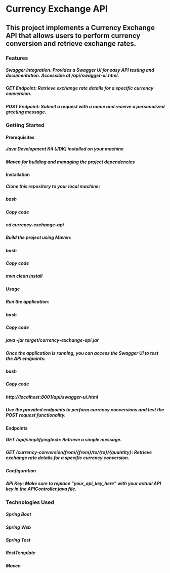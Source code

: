 # Currency Exchange API
## This project implements a Currency Exchange API that allows users to perform currency conversion and retrieve exchange rates.

### Features
##### Swagger Integration: Provides a Swagger UI for easy API testing and documentation. Accessible at /api/swagger-ui.html.
##### GET Endpoint: Retrieve exchange rate details for a specific currency conversion.
##### POST Endpoint: Submit a request with a name and receive a personalized greeting message.
### Getting Started
#### Prerequisites
##### Java Development Kit (JDK) installed on your machine
##### Maven for building and managing the project dependencies
#### Installation
##### Clone this repository to your local machine:



##### bash
##### Copy code
##### cd currency-exchange-api
##### Build the project using Maven:

##### bash
##### Copy code
##### mvn clean install
##### Usage
##### Run the application:

##### bash
##### Copy code
##### java -jar target/currency-exchange-api.jar
##### Once the application is running, you can access the Swagger UI to test the API endpoints:

##### bash
##### Copy code
##### http://localhost:8001/api/swagger-ui.html
##### Use the provided endpoints to perform currency conversions and test the POST request functionality.

#### Endpoints
##### GET /api/simplifyingtech: Retrieve a simple message.

##### GET /currency-conversion/from/{from}/to/{to}/{quantity}: Retrieve exchange rate details for a specific currency conversion.
##### Configuration
##### API Key: Make sure to replace "your_api_key_here" with your actual API key in the APIController.java file.
### Technologies Used
##### Spring Boot
##### Spring Web
##### Spring Test
##### RestTemplate
##### Maven
